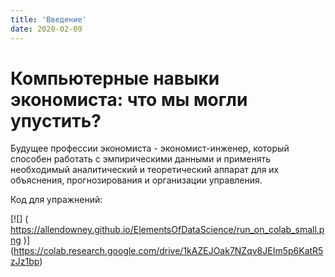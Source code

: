 ```yaml
---
title: 'Введение'
date: 2020-02-09
---
```


# Компьютерные навыки экономиста: что мы могли упустить?

Будущее профессии экономиста - экономист-инженер, который способен работать 
с эмпирическими данными и применять необходимый аналитический и теоретический 
аппарат для их объяснения, прогнозирования и организации управления.


Код для упражнений:

[![]
(
https://allendowney.github.io/ElementsOfDataScience/run_on_colab_small.png
)]
(https://colab.research.google.com/drive/1kAZEJOak7NZqv8JEIm5p6KatR5zJz1bp)


